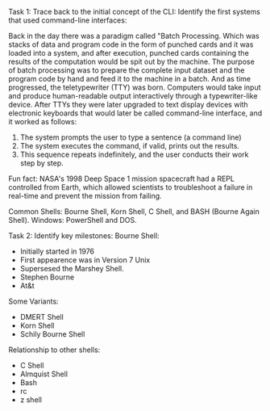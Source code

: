 Task 1: Trace back to the initial concept of the CLI: Identify the first systems that used command-line interfaces:

Back in the day there was a paradigm called "Batch Processing. Which was stacks of data and program code in the form of punched cards and it was loaded into a system, and after execution, punched cards containing the results of the computation would be spit out by the machine. The purpose of batch processing was to prepare the complete input dataset and the program code by hand and feed it to the machine in a batch. 
And as time progressed, the teletypewriter (TTY) was born. Computers would take input and produce human-readable output interactively through a typewriter-like device. After TTYs they were later upgraded to text display devices with electronic keyboards that would later be called command-line interface, and it worked as follows:
1. The system prompts the user to type a sentence (a command line)
2. The system executes the command, if valid, prints out the results.
3. This sequence repeats indefinitely, and the user conducts their work step by step.

Fun fact: NASA's 1998 Deep Space 1 mission spacecraft had a REPL controlled from Earth, which allowed scientists to troubleshoot a failure in real-time and prevent the mission from failing. 

Common Shells: Bourne Shell, Korn Shell, C Shell,  and BASH (Bourne Again Shell).
Windows: PowerShell and DOS.

Task 2: Identify key milestones:
Bourne Shell:
- Initially started in 1976
- First appearence was in Version 7 Unix
- Supersesed the Marshey Shell.
- Stephen Bourne
- At&t 

Some Variants:
- DMERT Shell
- Korn Shell
- Schily Bourne Shell
  
Relationship to other shells:
- C Shell
- Almquist Shell
- Bash
- rc
- z shell